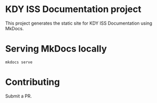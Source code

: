 # KDY ISS Documentation project

This project generates the static site for KDY ISS Documentation using MkDocs.

# Serving MkDocs locally

`mkdocs serve`

# Contributing

Submit a PR.
